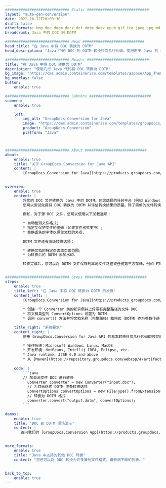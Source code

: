 ```yaml
---
############################# Static ############################
layout: "auto-gen-conversion"
date: 2022-10-12T20:00:30
draft: false
otherformats: bmp doc docm docx dot dotm dotx epub gif ico jpeg jpg md odt ott pdf png psd rtf tex tif tiff txt xps
breadcrumb: Java 中的 DOC 到 DOTM

############################# Head ############################
head_title: "在 Java 中将 DOC 转换为 DOTM"
head_description: "Java 中的 DOC 到 DOTM 转换只需几行代码。使用用于 Java 的 GroupDocs 文档转换 API 转换 160 多种文件格式"

############################# Header ############################
title: "在 Java 中将 DOC 转换为 DOTM"
description: "使用几行 Java 代码将 DOC 转换为 DOTM"
bg_image: "https://cms.admin.containerize.com/templates/aspose/App_Themes/V3/images/bg/header1.png"
bg_overlay: false
button:
    enable: true

############################# SubMenu ############################
submenu:
    enable: true

    left:
        img_alt: "GroupDocs.Conversion for Java"
        image: "https://cms.admin.containerize.com/templates/groupdocs/images/product-logos/90x90-noborder/groupdocs-conversion-java.png"
        product: "GroupDocs.Conversion"
        platform: "Java"



############################# About ############################
about:
    enable: true
    title: "关于 GroupDocs.Conversion for Java API"
    content: |
        [GroupDocs.Conversion for Java](https://products.groupdocs.com/conversion/java/) 是一种高级文件格式转换 API，用于在 Microsoft Office、OpenDocument、PDF、HTML、电子邮件、CAD 等流行图像和文档格式之间进行转换。只需几行代码即可完成更多工作。本机 API 会自动检测原始文档的格式，并提供许多选项来自定义转换后的文档。除了从文档中提取信息的功能外，它还默认支持将转换结果缓存到本地磁盘。但是，任何类型的缓存存储都可以通过实施适当的接口来支持 - Amazon S3、Dropbox、Google Drive、Windows Azure、Reddis 或任何其他接口。
    

overview:
    enable: true
    content: |
        将您的 DOC 文件转换为 Java 中的 DOTM。在您选择的任何平台（例如 Windows、Linux、macOS）上，只需几行 Java 代码。
        您可以尝试免费将 DOC 转换为 DOTM 并评估转换结果的质量。除了简单的文件转换脚本外，您还可以尝试更复杂的选项来加载 DOC 源文件并存储 DOTM 输出。 
        
        例如，对于源 DOC 文件，您可以使用以下加载选项：

        * 自动检测文件格式;
        * 指定受保护文件的密码（如果文件格式支持）;
        * 替换丢失的字体以保留文档的外观.
        
        DOTM 文件还有高级转换选项：

        * 转换文档的特定页面或页面范围;
        * 为转换后的 DOTM 添加水印.

        转换完成后，您可以将 DOTM 文件保存到本地文件路径或任何第三方存储，例如 FTP、Amazon S3、Google Drive、Dropbox 等。请注意 - 转换 DOC到 DOTM，您不需要安装任何额外的软件，例如 MS Office、Open Office、Adobe Acrobat Reader 等。


############################# Steps ############################
steps:
    enable: true
    title_left: "在 Java 中将 DOC 转换为 DOTM 的步骤"
    content_left: |
        [GroupDocs.Conversion for Java](https://products.groupdocs.com/conversion/java/) 允许开发人员使用几行代码轻松地将 DOC 文件转换为 DOTM。
        
        * 创建一个 Converter 类的新实例并上传带有完整路径的文件 DOC
        * 将文档类型的 ConvertOptions 设置为 DOTM
        * 调用 convert() 方法并将文档名称（完整路径）和格式（DOTM）作为参数传递

    title_right: "系统要求"
    content_right: |
        使用 GroupDocs.Conversion for Java API 的基本转换只需几行代码即可完成。所有主要平台和操作系统都支持我们的 API。在执行以下代码之前，请确保您的系统上安装了以下先决条件。

        * 操作系统：Microsoft Windows、Linux、MacOS
        * 开发环境：NetBeans, Intellij IDEA, Eclipse, etc.
        * Java runtime: J2SE 6.0 and above
        * 从 [Maven](https://repository.groupdocs.com/webapp/#/artifacts/browse/tree/General/repo/com/groupdocs/groupdocs-conversion) 获取最新的 GroupDocs.Conversion for Java
         
    code: |
        ```java    
        // 加载源文件 DOC 进行转换
          Converter converter = new Converter("input.doc");
          // 为目标格式 DOTM 准备转换选项
          ConvertOptions convertOptions = new FileType().fromExtension("dotm").getConvertOptions();
          // 转换为 DOTM 格式
          converter.convert("output.dotm", convertOptions);
        ```

demos:
    enable: true
    title: "DOC 到 DOTM 现场演示"
    content: |
       访问我们的 [GroupDocs.Conversion App](https://products.groupdocs.app/conversion/family) 网站并立即尝试 DOC 到 DOTM 转换。免费演示具有以下好处
          

more_formats:
    enable: true
    title: "Java 中支持的其他 DOC 转换"
    content: "您还可以将 DOC 转换为许多其他文件格式。请参阅下面的列表。"
       
       
back_to_top:
    enable: true
---
```


